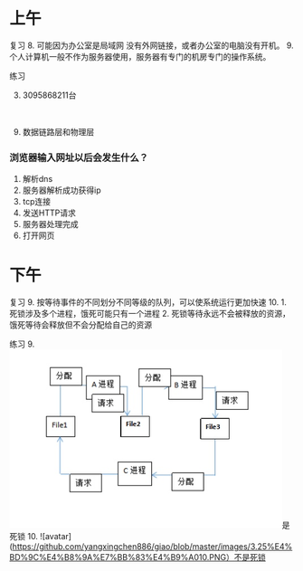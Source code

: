 # 上午
复习
8. 可能因为办公室是局域网 没有外网链接，或者办公室的电脑没有开机。
9. 个人计算机一般不作为服务器使用，服务器有专门的机房专门的操作系统。

练习

3. 3095868211台

<br>

9. 数据链路层和物理层

### 浏览器输入网址以后会发生什么？
1. 解析dns
2. 服务器解析成功获得ip
3. tcp连接
4. 发送HTTP请求
5. 服务器处理完成
6. 打开网页

# 下午
复习
9. 按等待事件的不同划分不同等级的队列，可以使系统运行更加快速
10. 1. 死锁涉及多个进程，饿死可能只有一个进程
    2. 死锁等待永远不会被释放的资源，饿死等待会释放但不会分配给自己的资源
    

练习
9. ![avatar](https://github.com/yangxingchen886/giao/blob/master/images/3.25%E4%BD%9C%E4%B8%9A%E7%BB%83%E4%B9%A09.PNG)是死锁
10. ![avatar](https://github.com/yangxingchen886/giao/blob/master/images/3.25%E4%BD%9C%E4%B8%9A%E7%BB%83%E4%B9%A010.PNG）不是死锁
